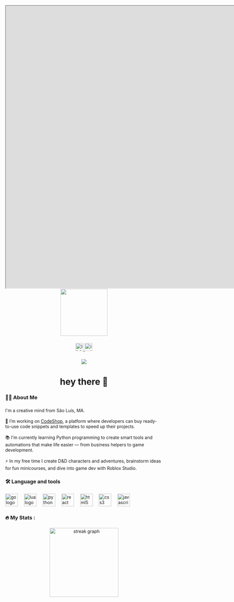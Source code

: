 <div align="center">
    <iframe src="https://js-dos.com/games/doom.exe.html" width="1780" height="900" framemborder="0" scrolling="yes" allowfullscreen>
    </iframe>
  <img height="150" src="https://media1.giphy.com/media/v1.Y2lkPTc5MGI3NjExZHViYWRwdm84Zm5qMjV5cHFlemFsb2ZucTZ3YTE4b296dWxleHo2MyZlcD12MV9pbnRlcm5hbF9naWZfYnlfaWQmY3Q9Zw/ytBoIyQ7ArpRirP0oh/giphy.gif"  />
</div>

###

<div align="center">
  <a href="https://www.linkedin.com/in/codegabriel/" target="_blank">
    <img src="https://img.shields.io/static/v1?message=LinkedIn&logo=linkedin&label=&color=0077B5&logoColor=white&labelColor=&style=for-the-badge" height="25" alt="linkedin logo"  />
  </a>
  <a href="https://www.instagram.com/codegabriel/" target="_blank">
    <img src="https://img.shields.io/static/v1?message=Instagram&logo=instagram&label=&color=E4405F&logoColor=white&labelColor=&style=for-the-badge" height="25" alt="instagram logo"  />
  </a>
</div>

###

<div align="center">
  <img src="https://visitor-badge.laobi.icu/badge?page_id=docecaos.docecaos&"  />
</div>

###

<h1 align="center">hey there 👋</h1>

###

<h3 align="left">👩‍💻  About Me</h3>

###

<p align="left">I'm a creative mind from São Luís, MA.<br><br>    🔭 I’m working on <a href="https://codegabriel.com.br/codeshop">CodeShop</a>, a platform where developers can buy ready-to-use code snippets and templates to speed up their projects.<br><br>    📚 I'm currently learning Python programming to create smart tools and automations that make life easier — from business helpers to game development.<br><br>    ⚡ In my free time I create D&D characters and adventures, brainstorm ideas for fun minicourses, and dive into game dev with Roblox Studio.</p>

###

<h3 align="left">🛠 Language and tools</h3>

###

<div align="left">
  <img src="https://cdn.jsdelivr.net/gh/devicons/devicon/icons/go/go-original-wordmark.svg" height="40" alt="go logo"  />
  <img width="12" />
  <img src="https://cdn.jsdelivr.net/gh/devicons/devicon/icons/lua/lua-original.svg" height="40" alt="lua logo"  />
  <img width="12" />
  <img src="https://cdn.jsdelivr.net/gh/devicons/devicon/icons/python/python-original.svg" height="40" alt="python logo"  />
  <img width="12" />
  <img src="https://cdn.jsdelivr.net/gh/devicons/devicon/icons/react/react-original.svg" height="40" alt="react logo"  />
  <img width="12" />
  <img src="https://cdn.jsdelivr.net/gh/devicons/devicon/icons/html5/html5-original.svg" height="40" alt="html5 logo"  />
  <img width="12" />
  <img src="https://cdn.jsdelivr.net/gh/devicons/devicon/icons/css3/css3-original.svg" height="40" alt="css3 logo"  />
  <img width="12" />
  <img src="https://cdn.jsdelivr.net/gh/devicons/devicon/icons/javascript/javascript-original.svg" height="40" alt="javascript logo"  />
</div>

###

<h3 align="left">🔥   My Stats :</h3>

###

<div align="center">
  <img src="https://streak-stats.demolab.com?user=codedgabriel&locale=en&mode=daily&theme=dark&hide_border=false&border_radius=5&order=3" height="220" alt="streak graph"  />
</div>

###

